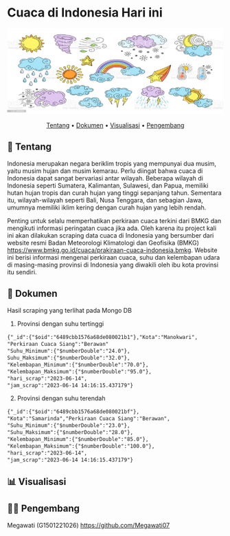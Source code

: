 # Cuaca di Indonesia Hari ini

<p align="center">
  <img width="800" height="200" src="https://github.com/Megawati07/cuaca_today_BMKG/blob/main/gambar1.jpg">
</p>

<div align="center">
 
  
[Tentang](#scroll-tentang)
•
[Dokumen](#green_book-dokumen)
•
[Visualisasi](#bar_chart-visualisasi)
•
[Pengembang](#bar_chart-pengembang)

</div>

## :scroll: Tentang
Indonesia merupakan negara beriklim tropis yang mempunyai dua musim, yaitu musim hujan dan musim kemarau. Perlu diingat bahwa cuaca di Indonesia dapat sangat bervariasi antar wilayah. Beberapa wilayah di Indonesia seperti Sumatera, Kalimantan, Sulawesi, dan Papua, memiliki hutan hujan tropis dan curah hujan yang tinggi sepanjang tahun. Sementara itu, wilayah-wilayah seperti Bali, Nusa Tenggara, dan sebagian Jawa, umumnya memiliki iklim kering dengan curah hujan yang lebih rendah.

Penting untuk selalu memperhatikan perkiraan cuaca terkini dari BMKG dan mengikuti informasi peringatan cuaca jika ada. Oleh karena itu project kali ini akan dilakukan scraping data cuaca di Indonesia yang bersumber dari website resmi Badan Meteorologi Klimatologi dan Geofisika (BMKG) https://www.bmkg.go.id/cuaca/prakiraan-cuaca-indonesia.bmkg. Website ini berisi informasi mengenai perkiraan cuaca, suhu dan kelembapan udara di masing-masing provinsi di Indonesia yang diwakili oleh ibu kota provinsi itu sendiri.

## :green_book: Dokumen
Hasil scraping yang terlihat pada Mongo DB
1. Provinsi dengan suhu tertinggi
  ```
  {"_id":{"$oid":"6489cbb1576a68de080021b1"},"Kota":"Manokwari",
  "Perkiraan Cuaca Siang":"Berawan"
  "Suhu_Minimum":{"$numberDouble":"24.0"},
  Suhu_Maksimum":{"$numberDouble":"32.0"},
  "Kelembapan_Minimum":{"$numberDouble":"70.0"},
  "Kelembapan_Maksimum":{"$numberDouble":"95.0"},
  "hari_scrap":"2023-06-14",
  "jam_scrap":"2023-06-14 14:16:15.437179"}
   ```
2. Provinsi dengan suhu terendah
  ```
  {"_id":{"$oid":"6489cbb1576a68de080021bf"},
  "Kota":"Samarinda","Perkiraan Cuaca Siang":"Berawan",
  "Suhu_Minimum":{"$numberDouble":"23.0"},
  "Suhu_Maksimum":{"$numberDouble":"28.0"},
  "Kelembapan_Minimum":{"$numberDouble":"85.0"},
  "Kelembapan_Maksimum":{"$numberDouble":"100.0"},
  "hari_scrap":"2023-06-14",
  "jam_scrap":"2023-06-14 14:16:15.437179"}
  ```
## :bar_chart: Visualisasi
 
## :fairy_woman: Pengembang
Megawati (G1501221026) https://github.com/Megawati07
